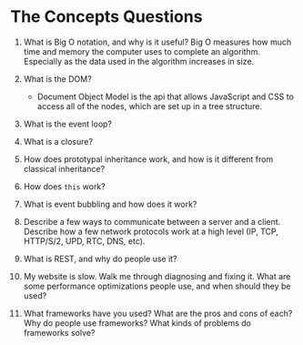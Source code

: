 The Concepts Questions
=======================

1. What is Big O notation, and why is it useful?
  Big O measures how much time and memory  the computer uses to complete an algorithm. Especially as the data used in the algorithm increases in size.

2. What is the DOM?
    * Document Object Model is the api that allows JavaScript and CSS to access all of the nodes, which are set up in a tree structure.

3. What is the event loop?

4. What is a closure?

5. How does prototypal inheritance work, and how is it different from classical inheritance?

6. How does ``` this ``` work?

7. What is event bubbling and how does it work?

8. Describe a few ways to communicate between a server and a client. Describe how a few network protocols work at a high level (IP, TCP, HTTP/S/2, UPD, RTC, DNS, etc).

9. What is REST, and why do people use it?

10. My website is slow. Walk me through diagnosing and fixing it. What are some performance optimizations people use, and when should they be used?

11. What frameworks have you used? What are the pros and cons of each? Why do people use frameworks? What kinds of problems do frameworks solve?
